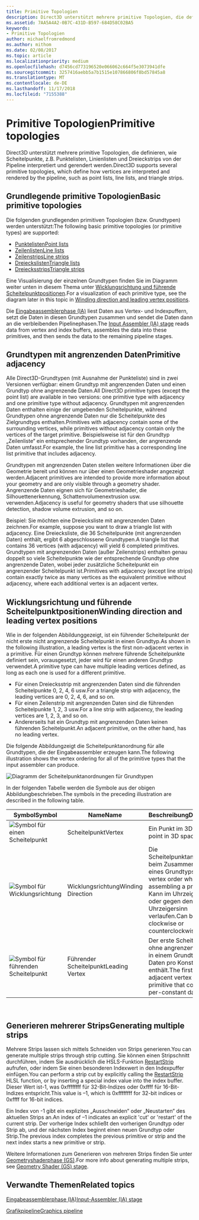 ```yaml
---
title: Primitive Topologien
description: Direct3D unterstützt mehrere primitive Topologien, die definieren, wie Scheitelpunkte, z.B. Punktelisten, Zeilenlisten und Dreieckstrips von der Pipeline interpretiert und gerendert werden.
ms.assetid: 7AA5A4A2-0B7C-431D-B597-684D58C02BA5
keywords:
- Primitive Topologien
author: michaelfromredmond
ms.author: mithom
ms.date: 02/08/2017
ms.topic: article
ms.localizationpriority: medium
ms.openlocfilehash: d7456cd773196520e066062c664f5e3073941dfe
ms.sourcegitcommit: 3257416aebb5a7b1515e107866806f8bd57845a8
ms.translationtype: MT
ms.contentlocale: de-DE
ms.lasthandoff: 11/17/2018
ms.locfileid: "7155388"
---
```

# <a name="primitive-topologies"></a><span data-ttu-id="7ae14-104">Primitive Topologien</span><span class="sxs-lookup"><span data-stu-id="7ae14-104">Primitive topologies</span></span>


<span data-ttu-id="7ae14-105">Direct3D unterstützt mehrere primitive Topologien, die definieren, wie Scheitelpunkte, z.B. Punktelisten, Linienlisten und Dreieckstrips von der Pipeline interpretiert und gerendert werden.</span><span class="sxs-lookup"><span data-stu-id="7ae14-105">Direct3D supports several primitive topologies, which define how vertices are interpreted and rendered by the pipeline, such as point lists, line lists, and triangle strips.</span></span>

## <a name="span-idprimitivetypesspanspan-idprimitivetypesspanspan-idprimitivetypesspanbasic-primitive-topologies"></a><span data-ttu-id="7ae14-106"><span id="Primitive_Types"></span><span id="primitive_types"></span><span id="PRIMITIVE_TYPES"></span>Grundlegende primitive Topologien</span><span class="sxs-lookup"><span data-stu-id="7ae14-106"><span id="Primitive_Types"></span><span id="primitive_types"></span><span id="PRIMITIVE_TYPES"></span>Basic primitive topologies</span></span>


<span data-ttu-id="7ae14-107">Die folgenden grundlegenden primitiven Topologien (bzw. Grundtypen) werden unterstützt:</span><span class="sxs-lookup"><span data-stu-id="7ae14-107">The following basic primitive topologies (or primitive types) are supported:</span></span>

-   [<span data-ttu-id="7ae14-108">Punktelisten</span><span class="sxs-lookup"><span data-stu-id="7ae14-108">Point lists</span></span>](point-lists.md)
-   [<span data-ttu-id="7ae14-109">Zeilenlisten</span><span class="sxs-lookup"><span data-stu-id="7ae14-109">Line lists</span></span>](line-lists.md)
-   [<span data-ttu-id="7ae14-110">Zeilenstrips</span><span class="sxs-lookup"><span data-stu-id="7ae14-110">Line strips</span></span>](line-strips.md)
-   [<span data-ttu-id="7ae14-111">Dreieckslisten</span><span class="sxs-lookup"><span data-stu-id="7ae14-111">Triangle lists</span></span>](triangle-lists.md)
-   [<span data-ttu-id="7ae14-112">Dreiecksstrips</span><span class="sxs-lookup"><span data-stu-id="7ae14-112">Triangle strips</span></span>](triangle-strips.md)

<span data-ttu-id="7ae14-113">Eine Visualisierung der einzelnen Grundtypen finden Sie im Diagramm weiter unten in diesem Thema unter [Wicklungsrichtung und führende Scheitelpunktpositionen](#winding-direction-and-leading-vertex-positions).</span><span class="sxs-lookup"><span data-stu-id="7ae14-113">For a visualization of each primitive type, see the diagram later in this topic in [Winding direction and leading vertex positions](#winding-direction-and-leading-vertex-positions).</span></span>

<span data-ttu-id="7ae14-114">Die [Eingabeassemblerphase (IA)](input-assembler-stage--ia-.md) liest Daten aus Vertex- und Indexpuffern, setzt die Daten in diesen Grundtypen zusammen und sendet die Daten dann an die verbleibenden Pipelinephasen.</span><span class="sxs-lookup"><span data-stu-id="7ae14-114">The [Input Assembler (IA) stage](input-assembler-stage--ia-.md) reads data from vertex and index buffers, assembles the data into these primitives, and then sends the data to the remaining pipeline stages.</span></span>

## <a name="span-idprimitiveadjacencyspanspan-idprimitiveadjacencyspanspan-idprimitiveadjacencyspanprimitive-adjacency"></a><span data-ttu-id="7ae14-115"><span id="Primitive_Adjacency"></span><span id="primitive_adjacency"></span><span id="PRIMITIVE_ADJACENCY"></span>Grundtypen mit angrenzenden Daten</span><span class="sxs-lookup"><span data-stu-id="7ae14-115"><span id="Primitive_Adjacency"></span><span id="primitive_adjacency"></span><span id="PRIMITIVE_ADJACENCY"></span>Primitive adjacency</span></span>


<span data-ttu-id="7ae14-116">Alle Direct3D-Grundtypen (mit Ausnahme der Punkteliste) sind in zwei Versionen verfügbar: einem Grundtyp mit angrenzenden Daten und einen Grundtyp ohne angrenzende Daten.</span><span class="sxs-lookup"><span data-stu-id="7ae14-116">All Direct3D primitive types (except the point list) are available in two versions: one primitive type with adjacency and one primitive type without adjacency.</span></span> <span data-ttu-id="7ae14-117">Grundtypen mit angrenzenden Daten enthalten einige der umgebenden Scheitelpunkte, während Grundtypen ohne angrenzende Daten nur die Scheitelpunkte des Zielgrundtyps enthalten.</span><span class="sxs-lookup"><span data-stu-id="7ae14-117">Primitives with adjacency contain some of the surrounding vertices, while primitives without adjacency contain only the vertices of the target primitive.</span></span> <span data-ttu-id="7ae14-118">Beispielsweise ist für den Grundtyp „Zeilenliste“ ein entsprechender Grundtyp vorhanden, der angrenzende Daten umfasst.</span><span class="sxs-lookup"><span data-stu-id="7ae14-118">For example, the line list primitive has a corresponding line list primitive that includes adjacency.</span></span>

<span data-ttu-id="7ae14-119">Grundtypen mit angrenzenden Daten stellen weitere Informationen über die Geometrie bereit und können nur über einen Geometrieshader angezeigt werden.</span><span class="sxs-lookup"><span data-stu-id="7ae14-119">Adjacent primitives are intended to provide more information about your geometry and are only visible through a geometry shader.</span></span> <span data-ttu-id="7ae14-120">Angrenzende Daten eignen sich für Geometrieshader, die Silhouettenerkennung, Schattenvolumenextrusion usw. verwenden.</span><span class="sxs-lookup"><span data-stu-id="7ae14-120">Adjacency is useful for geometry shaders that use silhouette detection, shadow volume extrusion, and so on.</span></span>

<span data-ttu-id="7ae14-121">Beispiel: Sie möchten eine Dreiecksliste mit angrenzenden Daten zeichnen.</span><span class="sxs-lookup"><span data-stu-id="7ae14-121">For example, suppose you want to draw a triangle list with adjacency.</span></span> <span data-ttu-id="7ae14-122">Eine Dreiecksliste, die 36 Scheitelpunkte (mit angrenzenden Daten) enthält, ergibt 6 abgeschlossene Grundtypen.</span><span class="sxs-lookup"><span data-stu-id="7ae14-122">A triangle list that contains 36 vertices (with adjacency) will yield 6 completed primitives.</span></span> <span data-ttu-id="7ae14-123">Grundtypen mit angrenzenden Daten (außer Zeilenstrips) enthalten genau doppelt so viele Scheitelpunkte wie der entsprechende Grundtyp ohne angrenzende Daten, wobei jeder zusätzliche Scheitelpunkt ein angrenzender Scheitelpunkt ist.</span><span class="sxs-lookup"><span data-stu-id="7ae14-123">Primitives with adjacency (except line strips) contain exactly twice as many vertices as the equivalent primitive without adjacency, where each additional vertex is an adjacent vertex.</span></span>

## <a name="span-idwindingdirectionandleadingvertexpositionsspanspan-idwindingdirectionandleadingvertexpositionsspanspan-idwindingdirectionandleadingvertexpositionsspanspan-idwinding-direction-and-leading-vertex-positionsspanwinding-direction-and-leading-vertex-positions"></a><span data-ttu-id="7ae14-124"><span id="Winding_Direction_and_Leading_Vertex_Positions"></span><span id="winding_direction_and_leading_vertex_positions"></span><span id="WINDING_DIRECTION_AND_LEADING_VERTEX_POSITIONS"></span><span id="winding-direction-and-leading-vertex-positions"></span>Wicklungsrichtung und führende Scheitelpunktpositionen</span><span class="sxs-lookup"><span data-stu-id="7ae14-124"><span id="Winding_Direction_and_Leading_Vertex_Positions"></span><span id="winding_direction_and_leading_vertex_positions"></span><span id="WINDING_DIRECTION_AND_LEADING_VERTEX_POSITIONS"></span><span id="winding-direction-and-leading-vertex-positions"></span>Winding direction and leading vertex positions</span></span>


<span data-ttu-id="7ae14-125">Wie in der folgenden Abbildunggezeigt, ist ein führender Scheitelpunkt der nicht erste nicht angrenzende Scheitelpunkt in einen Grundtyp.</span><span class="sxs-lookup"><span data-stu-id="7ae14-125">As shown in the following illustration, a leading vertex is the first non-adjacent vertex in a primitive.</span></span> <span data-ttu-id="7ae14-126">Für einen Grundtyp können mehrere führende Scheitelpunkte definiert sein, vorausgesetzt, jeder wird für einen anderen Grundtyp verwendet.</span><span class="sxs-lookup"><span data-stu-id="7ae14-126">A primitive type can have multiple leading vertices defined, as long as each one is used for a different primitive.</span></span>

-   <span data-ttu-id="7ae14-127">Für einen Dreiecksstrip mit angrenzenden Daten sind die führenden Scheitelpunkte 0, 2, 4, 6 usw.</span><span class="sxs-lookup"><span data-stu-id="7ae14-127">For a triangle strip with adjacency, the leading vertices are 0, 2, 4, 6, and so on.</span></span>
-   <span data-ttu-id="7ae14-128">Für einen Zeilenstrip mit angrenzenden Daten sind die führenden Scheitelpunkte 1, 2, 3 usw.</span><span class="sxs-lookup"><span data-stu-id="7ae14-128">For a line strip with adjacency, the leading vertices are 1, 2, 3, and so on.</span></span>
-   <span data-ttu-id="7ae14-129">Andererseits hat ein Grundtyp mit angrenzenden Daten keinen führenden Scheitelpunkt.</span><span class="sxs-lookup"><span data-stu-id="7ae14-129">An adjacent primitive, on the other hand, has no leading vertex.</span></span>

<span data-ttu-id="7ae14-130">Die folgende Abbildungzeigt die Scheitelpunktanordnung für alle Grundtypen, die der Eingabeassembler erzeugen kann.</span><span class="sxs-lookup"><span data-stu-id="7ae14-130">The following illustration shows the vertex ordering for all of the primitive types that the input assembler can produce.</span></span>

![Diagramm der Scheitelpunktanordnungen für Grundtypen](images/d3d10-primitive-topologies.png)

<span data-ttu-id="7ae14-132">In der folgenden Tabelle werden die Symbole aus der obigen Abbildungbeschrieben.</span><span class="sxs-lookup"><span data-stu-id="7ae14-132">The symbols in the preceding illustration are described in the following table.</span></span>

| <span data-ttu-id="7ae14-133">Symbol</span><span class="sxs-lookup"><span data-stu-id="7ae14-133">Symbol</span></span>                                                                                   | <span data-ttu-id="7ae14-134">Name</span><span class="sxs-lookup"><span data-stu-id="7ae14-134">Name</span></span>              | <span data-ttu-id="7ae14-135">Beschreibung</span><span class="sxs-lookup"><span data-stu-id="7ae14-135">Description</span></span>                                                                         |
|------------------------------------------------------------------------------------------|-------------------|-------------------------------------------------------------------------------------|
| ![Symbol für einen Scheitelpunkt](images/d3d10-primitive-topologies-vertex.png)                     | <span data-ttu-id="7ae14-137">Scheitelpunkt</span><span class="sxs-lookup"><span data-stu-id="7ae14-137">Vertex</span></span>            | <span data-ttu-id="7ae14-138">Ein Punkt im 3D-Raum.</span><span class="sxs-lookup"><span data-stu-id="7ae14-138">A point in 3D space.</span></span>                                                                |
| ![Symbol für Wicklungsrichtung](images/d3d10-primitive-topologies-winding-direction.png) | <span data-ttu-id="7ae14-140">Wicklungsrichtung</span><span class="sxs-lookup"><span data-stu-id="7ae14-140">Winding Direction</span></span> | <span data-ttu-id="7ae14-141">Die Scheitelpunktanordnung beim Zusammensetzen eines Grundtyps.</span><span class="sxs-lookup"><span data-stu-id="7ae14-141">The vertex order when assembling a primitive.</span></span> <span data-ttu-id="7ae14-142">Kann im Uhrzeigersinn oder gegen den Uhrzeigersinn verlaufen.</span><span class="sxs-lookup"><span data-stu-id="7ae14-142">Can be clockwise or counterclockwise.</span></span> |
| ![Symbol für führenden Scheitelpunkt](images/d3d10-primitive-topologies-leading-vertex.png)       | <span data-ttu-id="7ae14-144">Führender Scheitelpunkt</span><span class="sxs-lookup"><span data-stu-id="7ae14-144">Leading Vertex</span></span>    | <span data-ttu-id="7ae14-145">Der erste Scheitelpunkt ohne angrenzende Daten in einem Grundtyp, der Daten pro Konstante enthält.</span><span class="sxs-lookup"><span data-stu-id="7ae14-145">The first non-adjacent vertex in a primitive that contains per-constant data.</span></span>       |

 

## <a name="span-idgeneratingmultiplestripsspanspan-idgeneratingmultiplestripsspanspan-idgeneratingmultiplestripsspangenerating-multiple-strips"></a><span data-ttu-id="7ae14-146"><span id="Generating_Multiple_Strips"></span><span id="generating_multiple_strips"></span><span id="GENERATING_MULTIPLE_STRIPS"></span>Generieren mehrerer Strips</span><span class="sxs-lookup"><span data-stu-id="7ae14-146"><span id="Generating_Multiple_Strips"></span><span id="generating_multiple_strips"></span><span id="GENERATING_MULTIPLE_STRIPS"></span>Generating multiple strips</span></span>


<span data-ttu-id="7ae14-147">Mehrere Strips lassen sich mittels Schneiden von Strips generieren.</span><span class="sxs-lookup"><span data-stu-id="7ae14-147">You can generate multiple strips through strip cutting.</span></span> <span data-ttu-id="7ae14-148">Sie können einen Stripschnitt durchführen, indem Sie ausdrücklich die HSLS-Funktion [RestartStrip](https://msdn.microsoft.com/library/windows/desktop/bb509660) aufrufen, oder indem Sie einen besonderen Indexwert in den Indexpuffer einfügen.</span><span class="sxs-lookup"><span data-stu-id="7ae14-148">You can perform a strip cut by explicitly calling the [RestartStrip](https://msdn.microsoft.com/library/windows/desktop/bb509660) HLSL function, or by inserting a special index value into the index buffer.</span></span> <span data-ttu-id="7ae14-149">Dieser Wert ist-1, was 0xffffffff für 32-Bit-Indizes oder 0xffff für 16-Bit-Indizes entspricht.</span><span class="sxs-lookup"><span data-stu-id="7ae14-149">This value is –1, which is 0xffffffff for 32-bit indices or 0xffff for 16-bit indices.</span></span>

<span data-ttu-id="7ae14-150">Ein Index von -1 gibt ein explizites „Ausschneiden“ oder „Neustarten“ des aktuellen Strips an.</span><span class="sxs-lookup"><span data-stu-id="7ae14-150">An index of –1 indicates an explicit 'cut' or 'restart' of the current strip.</span></span> <span data-ttu-id="7ae14-151">Der vorherige Index schließt den vorherigen Grundtyp oder Strip ab, und der nächsten Index beginnt einen neuen Grundtyp oder Strip.</span><span class="sxs-lookup"><span data-stu-id="7ae14-151">The previous index completes the previous primitive or strip and the next index starts a new primitive or strip.</span></span>

<span data-ttu-id="7ae14-152">Weitere Informationen zum Generieren von mehreren Strips finden Sie unter [Geometryshaderphase (GS)](geometry-shader-stage--gs-.md).</span><span class="sxs-lookup"><span data-stu-id="7ae14-152">For more info about generating multiple strips, see [Geometry Shader (GS) stage](geometry-shader-stage--gs-.md).</span></span>

## <a name="span-idrelated-topicsspanrelated-topics"></a><span data-ttu-id="7ae14-153"><span id="related-topics"></span>Verwandte Themen</span><span class="sxs-lookup"><span data-stu-id="7ae14-153"><span id="related-topics"></span>Related topics</span></span>


[<span data-ttu-id="7ae14-154">Eingabeassemblerphase (IA)</span><span class="sxs-lookup"><span data-stu-id="7ae14-154">Input-Assembler (IA) stage</span></span>](input-assembler-stage--ia-.md)

[<span data-ttu-id="7ae14-155">Grafikpipeline</span><span class="sxs-lookup"><span data-stu-id="7ae14-155">Graphics pipeline</span></span>](graphics-pipeline.md)

 

 




